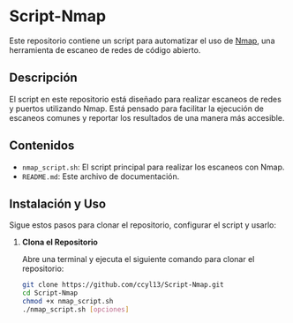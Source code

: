 # Script-Nmap

Este repositorio contiene un script para automatizar el uso de [Nmap](https://nmap.org/), una herramienta de escaneo de redes de código abierto.

## Descripción

El script en este repositorio está diseñado para realizar escaneos de redes y puertos utilizando Nmap. Está pensado para facilitar la ejecución de escaneos comunes y reportar los resultados de una manera más accesible.

## Contenidos

- `nmap_script.sh`: El script principal para realizar los escaneos con Nmap.
- `README.md`: Este archivo de documentación.

## Instalación y Uso

Sigue estos pasos para clonar el repositorio, configurar el script y usarlo:

1. **Clona el Repositorio**

   Abre una terminal y ejecuta el siguiente comando para clonar el repositorio:

   ```bash
   git clone https://github.com/ccyl13/Script-Nmap.git
   cd Script-Nmap
   chmod +x nmap_script.sh
   ./nmap_script.sh [opciones]
